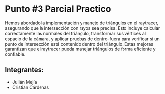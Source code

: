 # Punto #3 Parcial Practico

Hemos abordado la implementación y manejo de triángulos en el raytracer, asegurando que la intersección con rayos sea precisa. Esto incluye calcular correctamente las normales del triángulo, transformar sus vértices al espacio de la cámara, y aplicar pruebas de dentro-fuera para verificar si un punto de intersección está contenido dentro del triángulo. Estas mejoras garantizan que el raytracer pueda manejar triángulos de forma eficiente y confiable.

## Integrantes:
- Julián Mejía
- Cristian Cárdenas
